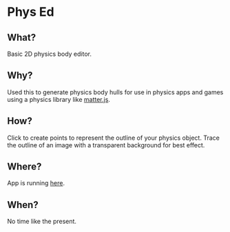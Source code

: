 # Phys Ed

## What?

Basic 2D physics body editor.

## Why?

Used this to generate physics body hulls for use in physics apps and games using a physics library like [matter.js](https://brm.io/matter-js/).

## How?

Click to create points to represent the outline of your physics object. Trace the outline of an image with a transparent background for best effect.

## Where?

App is running [here](https://phys-ed.glitch.me/).

## When?

No time like the present.